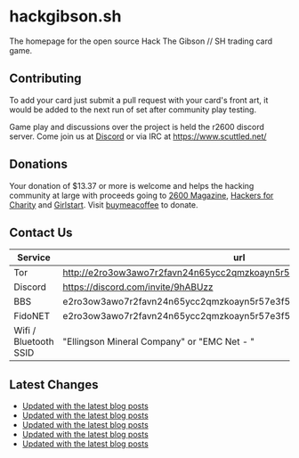 # hackgibson.sh
The homepage for the open source Hack The Gibson // SH trading card game.


## Contributing

To add your card just submit a pull request with your card's front art, it would be added to the next run of set after community play testing.

Game play and discussions over the project is held the r2600 discord server. Come join us at [Discord](https://discord.com/invite/9hABUzz) or via IRC at https://www.scuttled.net/


## Donations

Your donation of $13.37 or more is welcome and helps the hacking community at large with proceeds going to [2600 Magazine](https://2600.com/), [Hackers for Charity](https://hackersforcharity.org) and [Girlstart](https://girlstart.org).  Visit [buymeacoffee](https://www.buymeacoffee.com/hackgibson.sh) to donate.


## Contact Us

Service | url
-|-
Tor | http://e2ro3ow3awo7r2favn24n65ycc2qmzkoayn5r57e3f56nvjwdcgg32ad.onion
Discord | https://discord.com/invite/9hABUzz
BBS | e2ro3ow3awo7r2favn24n65ycc2qmzkoayn5r57e3f56nvjwdcgg32ad.onion:23
FidoNET | e2ro3ow3awo7r2favn24n65ycc2qmzkoayn5r57e3f56nvjwdcgg32ad.onion:24554
Wifi / Bluetooth SSID | "Ellingson Mineral Company" or "EMC Net - <fidonet address>"

## Latest Changes
<!-- BLOG-POST-LIST:START -->
- [Updated with the latest blog posts](https://github.com/DFW2600/hackgibson.sh/commit/14f54a5c1a072de3ac6264d3f0334584c59609fe)
- [Updated with the latest blog posts](https://github.com/DFW2600/hackgibson.sh/commit/d1f909ba2ab8067873f28e65b9b01e029a1ddbdd)
- [Updated with the latest blog posts](https://github.com/DFW2600/hackgibson.sh/commit/0a7bf5f32cc98c4f0109d39b1ee5d876533018a1)
- [Updated with the latest blog posts](https://github.com/DFW2600/hackgibson.sh/commit/ea154a8b48b2e242b96d06584b7bbc9ac9a7e089)
- [Updated with the latest blog posts](https://github.com/DFW2600/hackgibson.sh/commit/518e507b480bb1d42a559cd76011c27924989855)
<!-- BLOG-POST-LIST:END -->
